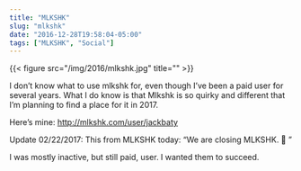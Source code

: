```yaml
---
title: "MLKSHK"
slug: "mlkshk"
date: "2016-12-28T19:58:04-05:00"
tags: ["MLKSHK", "Social"]
---
```



{{< figure src="/img/2016/mlkshk.jpg" title="" >}}

I don’t know what to use mlkshk for, even though I’ve been a paid user
for several years. What I do know is that Mlkshk is so quirky and
different that I’m planning to find a place for it in 2017.

Here’s mine: <http://mlkshk.com/user/jackbaty>

Update 02/22/2017: This from MLKSHK today: “We are closing MLKSHK. 🙁 ”

I was mostly inactive, but still paid, user. I wanted them to succeed.
